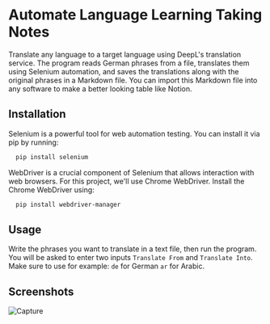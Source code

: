 
# Automate Language Learning Taking Notes


Translate any language to a target language using DeepL's translation service. The program reads German phrases from a file, translates them using Selenium automation, and saves the translations along with the original phrases in a Markdown file. You can import this Markdown file into any software to make a better looking table like Notion.
## Installation

Selenium is a powerful tool for web automation testing. You can install it via pip by running:

```bash
  pip install selenium
```

WebDriver is a crucial component of Selenium that allows interaction with web browsers. For this project, we'll use Chrome WebDriver. Install the Chrome WebDriver using:

```bash
  pip install webdriver-manager
```


    
## Usage
Write the phrases you want to translate in a text file, then run the program. You will be asked to enter two inputs `Translate From` and `Translate Into`. Make sure to use for example: `de` for German `ar` for Arabic.

## Screenshots
![Capture](https://github.com/Beshoy-Hanna/Automate-language-learning-taking-notes/assets/128662561/332fb168-a165-4b18-b6ab-f6b0f53e9492)
